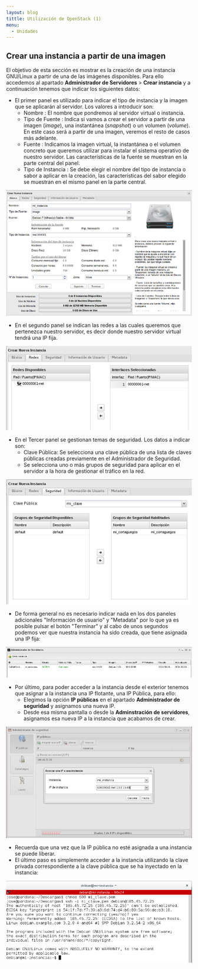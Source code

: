 ```yaml
---
layout: blog
tittle: Utilización de OpenStack (1)
menu:
  - Unidades
---
```


## Crear una instancia a partir de una imagen

El objetivo de esta sección es mostrar es la creación de una instancia GNU/Linux
a partir de una de las imágenes disponibles. Para ello accedemos al apartado
**Administrador de Servidores** > **Crear instancia** y a continuación tenemos
que indicar los siguientes datos:

* El primer panel es utilizado para indicar el tipo de instancia y la imagen que
se aplicarán al servidor. Los valores a introducir son:
  * Nombre : El nombre que pondremos al servidor virtual o instancia.
  * Tipo de Fuente : Indica si vamos a crear el servidor a partir de una
  imagen (*image*), una instantánea (*snapshot*) o un volumen (*volume*). En
  este caso será a partir de una imagen, veremos el resto de casos más
  adelante.
  * Fuente : Indicamos la imagen virtual, la instantánea o el volumen concreto
  que queremos utilizar para instalar el sistema operativo de nuestro
  servidor. Las características de la fuente se muestran en la parte central
  del panel.
  * Tipo de Instancia : Se debe elegir el nombre del tipo de instancia o sabor a
  aplicar en la creación, las características del sabor elegido se muestran en 
  el mismo panel en la parte central.


![instancia](img/demo2_3.png)


* En el segundo panel se indican las redes a las cuales queremos que pertenezca
nuestro servidor, es decir donde nuestro servidor virtual tendrá una IP fija.


![instancia](img/demo2_4.png)


* En el Tercer panel se gestionan temas de seguridad. Los datos a indicar son:
  * Clave Pública: Se selecciona una clave pública de una lista de claves
  públicas creadas previamente en el Administrador de Seguridad. 
  * Se selecciona uno o más grupos de seguridad para aplicar en el servidor a la
  hora de gestionar el tráfico en la red.


![instancia](img/demo2_5.png)


* De forma general no es necesario indicar nada en los dos paneles adicionales
"Información de usuario" y "Metadata" por lo que ya es posible pulsar el botón
"Terminar" y al cabo de unos segundos podemos ver que nuestra instancia ha
sido creada, que tiene asignada una IP fija:


![instancia](img/demo2_6.png)


* Por último, para poder acceder a la instancia desde el exterior tenemos que
asignar a la instancia una IP flotante, una IP Pública, para ello:
  * Elegimos la opción **IP públicas** en el apartado **Administrador de
  seguridad** y asignamos una nueva IP. 
  * Desde esa misma pantalla o desde la **Adminstración de servidores**,
  asignamos esa nueva IP a la instancia que acabamos de crear.


![ip](img/demo2_7.png)	


* Recuerda que una vez que la IP pública no esté asignada a una instancia se
puede liberar.
* El último paso es simplemente acceder a la instancia utilizando la clave 
privada correspondiente a la clave pública que se ha inyectado en la
instancia:


![ip](img/demo2_8.png)	
